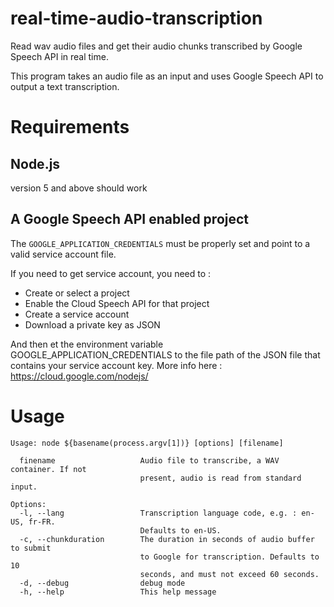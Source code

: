 # real-time-audio-transcription
Read wav audio files and get their audio chunks transcribed by Google Speech API in real time.

This program takes an audio file as an input and uses Google Speech API to output a text transcription.

# Requirements
## Node.js

version 5 and above should work

## A Google Speech API enabled project

The `GOOGLE_APPLICATION_CREDENTIALS` must be properly set and point to a
valid service account file.

If you need to get service account, you need to :
  - Create or select a project
  - Enable the Cloud Speech API for that project
  - Create a service account
  - Download a private key as JSON

And then et the environment variable GOOGLE_APPLICATION_CREDENTIALS to the
file path of the JSON file that contains your service account key.
More info here : https://cloud.google.com/nodejs/

# Usage
```
Usage: node ${basename(process.argv[1])} [options] [filename]

  finename                   Audio file to transcribe, a WAV container. If not
                             present, audio is read from standard input.

Options:
  -l, --lang                 Transcription language code, e.g. : en-US, fr-FR.
                             Defaults to en-US.
  -c, --chunkduration        The duration in seconds of audio buffer to submit
                             to Google for transcription. Defaults to 10
                             seconds, and must not exceed 60 seconds.
  -d, --debug                debug mode
  -h, --help                 This help message
```
